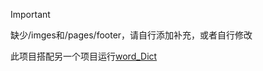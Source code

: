 > [!IMPORTANT]
>
> 缺少/imges和/pages/footer，请自行添加补充，或者自行修改

此项目搭配另一个项目运行[word_Dict](https://github.com/JeanAulis/word_Dict)